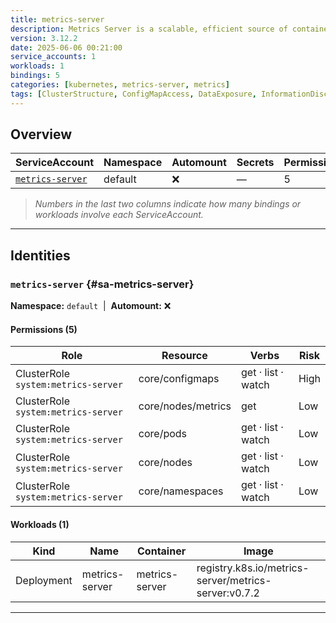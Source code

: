 ```yaml
---
title: metrics-server
description: Metrics Server is a scalable, efficient source of container resource metrics for Kubernetes built-in autoscaling pipelines.
version: 3.12.2
date: 2025-06-06 00:21:00
service_accounts: 1
workloads: 1
bindings: 5
categories: [kubernetes, metrics-server, metrics]
tags: [ClusterStructure, ConfigMapAccess, DataExposure, InformationDisclosure, Reconnaissance]
---
```


## Overview

|ServiceAccount|Namespace|Automount|Secrets|Permissions|Workloads|
|---|---|---|---|---|---|
|[`metrics-server`](#sa-metrics-server)|default|❌|—|5|1|


> *Numbers in the last two columns indicate how many bindings or workloads involve each ServiceAccount.*

---

## Identities

### `metrics-server` {#sa-metrics-server}
**Namespace:** `default` &nbsp;|&nbsp; **Automount:** ❌

#### Permissions (5)
|Role|Resource|Verbs|Risk|
|---|---|---|---|
|ClusterRole `system:metrics-server`|core/configmaps|get · list · watch|High|
|ClusterRole `system:metrics-server`|core/nodes/metrics|get|Low|
|ClusterRole `system:metrics-server`|core/pods|get · list · watch|Low|
|ClusterRole `system:metrics-server`|core/nodes|get · list · watch|Low|
|ClusterRole `system:metrics-server`|core/namespaces|get · list · watch|Low|

#### Workloads (1)
|Kind|Name|Container|Image|
|---|---|---|---|
|Deployment|metrics-server|metrics-server|registry.k8s.io/metrics-server/metrics-server:v0.7.2|

---

